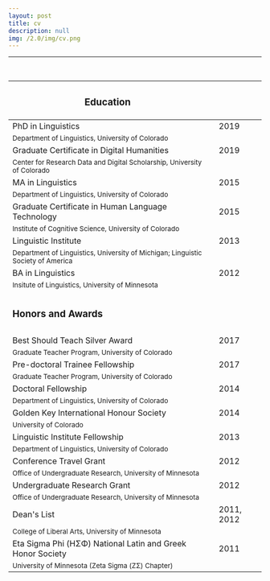 ```yaml
---
layout: post
title: cv
description: null
img: /2.0/img/cv.png
---
```


***

<br>

|<h3>Education</h3>|||
|---|---|---|
|PhD in Linguistics||2019|
|<sup>Department of Linguistics, University of Colorado</sup>|||
|Graduate Certificate in Digital Humanities||2019|
|<sup>Center for Research Data and Digital Scholarship, University of Colorado</sup>|||
|MA in Linguistics||2015|
|<sup>Department of Linguistics, University of Colorado</sup>|||
|Graduate Certificate in Human Language Technology||2015|
|<sup>Institute of Cognitive Science, University of Colorado</sup>|||
|Linguistic Institute||2013|
|<sup>Department of Linguistics, University of Michigan; Linguistic Society of America</sup>|||
|BA in Linguistics||2012|
|<sup>Insitute of Linguistics, University of Minnesota</sup>|||
||||
|<h3>Honors and Awards</h3>|||
||||
|Best Should Teach Silver Award||2017|
|<sup>Graduate Teacher Program, University of Colorado</sup>|||
|Pre-doctoral Trainee Fellowship||2017|
|<sup>Graduate Teacher Program, University of Colorado</sup>|||
|Doctoral Fellowship||2014|
|<sup>Department of Linguistics, University of Colorado</sup>|||
|Golden Key International Honour Society||2014|
|<sup>University of Colorado</sup>|||
|Linguistic Institute Fellowship||2013|
|<sup>Department of Linguistics, University of Colorado</sup>|||
|Conference Travel Grant||2012|
|<sup>Office of Undergraduate Research, University of Minnesota</sup>|||
|Undergraduate Research Grant||2012|
|<sup>Office of Undergraduate Research, University of Minnesota</sup>|||
|Dean's List||2011, 2012|
|<sup>College of Liberal Arts, University of Minnesota</sup>||
|Eta Sigma Phi (ΗΣΦ) National Latin and Greek Honor Society||2011|
|<sup>University of Minnesota (Zeta Sigma (ΖΣ) Chapter)</sup>|||
